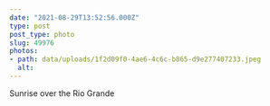 ```yaml
---
date: "2021-08-29T13:52:56.000Z"
type: post 
post_type: photo
slug: 49976
photos: 
- path: data/uploads/1f2d09f0-4ae6-4c6c-b865-d9e277407233.jpeg
  alt: 
---
```

Sunrise over the Rio Grande
